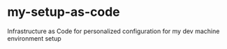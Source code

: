 # my-setup-as-code
Infrastructure as Code for personalized configuration for my dev machine environment setup
